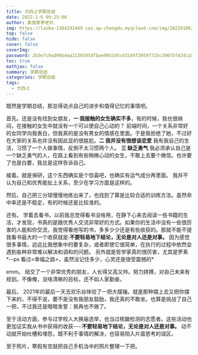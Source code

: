 ```yaml
---
title: 大四上学期总结
date: 2022-1-6 09:25:00
author: 美食家李老叭
img: https://laoba-1304292449.cos.ap-chengdu.myqcloud.com/img/20220106202505.png
top: false
hide: false
cover: false
coverImg: 
password: 2b3e7c9ad96b4aa2130345dfbae905195cd31d4f39597725c39675fd2dca56d8
toc: true
mathjax: false
summary: 学期总结
categories: 学期总结
tags:
  - 大四上
---
```


既然是学期总结，那总得说点自己的进步和值得记忆的事情吧。

首先。还是没有找到女朋友，**一 我接触的女生确实不多**，有的时候，我也很纳闷，在接触的女生中就没有一个可以使自己心动的？ 前端时间，一个关系非常好的女同学向我表白，但我真的是没有男女的情感在里面。于是我拒绝了她，不过好在大家的关系也并没有因此显的很尴尬。**二 我并没有很想谈恋爱** 我有我自己的生活，习惯了一个人做事情，反倒不太习惯两个人。 **三 缺乏勇气**  我必须承认自己是一个缺乏勇气的人，在路上看到有些稍微心动的女生，不敢上去要个微信。也许要了也是白要，我总是这样告诉自己。

接着。就是保研，这个东西确实是个惊喜吧，也确实有运气成分再里面。 我并不认为自己和优秀能扯上关系，至少在学习方面是这样的。

然后。自己把三分球慢慢地练出来了，也找到了算是比较合适的训练方法。虽然命中率还是不稳定，有的时候还是比较准的。

还有。 学着去看书，以前我总觉得看书没啥用，在静下心来去阅读一些书籍的生活，才发现，书真的是跟优秀人交流非常好的方式。如果你的生活中没有一些很厉害的人能和你交流，我觉得看他写的书，多多少少还是有些收获的。那就不能不提我看书最大的一个收获就是:**不要轻易地下结论，无论是对人还是对事。** 因为感觉很多事情，远远比我想象中的要复杂，或者即使它很简单，在执行的过程中依然会遇到各种非常难以解决和调和的问题。 另外就是哲学家真的很厉害，尤其是罗素*--ps 看过<幸福之路>，虽然没记住多少，心灵还是很受震撼的*

emm。 结交了一个非常优秀的朋友，人长得又高又帅。努力拼搏，对自己未来有规划。不像俺，没啥清晰的目标，还不如人家勤奋。

最后。 2021年的最后一天去欢乐谷体验了一把大摆锤。就是那种摆上去又把你摆下来的，不得不说，要不是没有我朋友鼓励，我还真的不敢坐。也算是挑战了自己一把，不过我还是暗暗发誓：我再也不做了。

至于活动方面，参与过学校人大换届选举，也当过核酸检测的志愿者。这些活动也更加证实我从书中获得的收获---:**不要轻易地下结论，无论是对人还是对事。** 动不动就开始吐槽和埋怨，既不利于事情的解决，也容易陷入片面思考的误区。

至于照片，寒假有空就把自己手机当中的照片整理一下把。